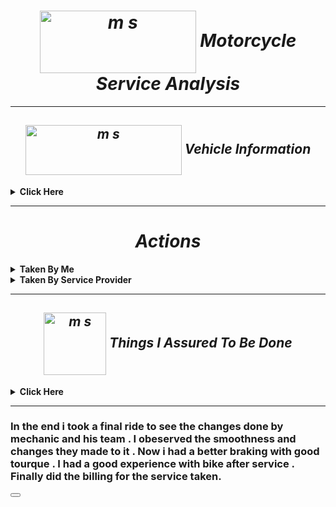 ***<h1 align="center" ><img align="center" src="https://user-images.githubusercontent.com/83487902/117855733-65606c80-b2a8-11eb-9e14-bb5ef0c8feee.gif" alt="m s" height="100" width="250" />    Motorcycle Service Analysis </h1>***

--------

***<h2 align="center"><img align="center" src="https://user-images.githubusercontent.com/83487902/117855129-ce93b000-b2a7-11eb-921a-6324de273a90.gif" alt="m s" height="80" width="250" /> Vehicle Information </h2>***
<details close="close"> 
  
  <summary><b>Click Here </b></summary>
  
| Model| [Royal Enfield Himalayan(2018)](https://www.royalenfield.com/in/en/motorcycles/himalayan/)|
 |------|------|
 | About Bike Visit Website | [Click Here](https://www.royalenfield.com/in/en/motorcycles/himalayan/)
| Service Station Location | [View On Google Maps](https://www.google.com/maps/place/Royal+Enfield+Showroom/@32.87569,75.11931,15z/data=!4m2!3m1!1s0x0:0xc5086bfa6e8e1a93?sa=X&ved=2ahUKEwjW5MfcksLwAhUj4zgGHYTiBsUQ_BIwEnoECBwQBQ) |
</details>

--------

***<h1 align="center">Actions  </h1>***
<details close="close"> 
  <summary><b>Taken By Me </b></summary> 
  
|Steps | Actions|
|------|------|
|Step 1 |Took my bike  to the Service Station.|
|Step 2 | Spoke to the Service Provider regarding Bike maintenance.|
|Step 3 | Told issues with the bike to Mechanic.|
|Step 4 | Gave bike to mechanic and moved to the waiting lounge..|
</details>


<details close="close"> 
  <summary><b>Taken By Service Provider</b></summary> 
  
|Steps | Actions|
|------|------|
|Step 1 |Mechanic took the bike to see the changes to be made by taking a short ride.|
|Step 2 | Mechanic told me the issue with the bike he observed.|
|Step 3 | Mechanic took the bike to the service area.|
|Step 4 | Mechanic and his co-workers started working on the bike .|


</details>

------

***<h2 align="center"><img align="center" src="https://user-images.githubusercontent.com/83487902/117865472-a0b46880-b2b3-11eb-923d-0398c2e48edc.gif" alt="m s" height="100" width="100" /> Things I Assured To Be Done </h2>***
<details close="close"> 
  <summary><b>Click Here</b></summary>

|What?| Why?|
|------|------|
|<img align="center" src="https://user-images.githubusercontent.com/83487902/117863039-f4718280-b2b0-11eb-9e8e-6d6d6ca554c8.gif" alt="m s" height="100" width="100" />Oil and filter change|Your engine oil needs to be changed regularly to ensure engine longevity.|
|<img align="center" src="https://user-images.githubusercontent.com/83487902/117863278-3995b480-b2b1-11eb-8e8f-a339f9a41b94.jpg" alt="m s" height="100" width="100" />Air filter|Bikes are fitted with either a paper or foam type air filter element. Which gets dusty with time and need to be replaced. |
|<img align="center" src="https://user-images.githubusercontent.com/83487902/117863134-1408ab00-b2b1-11eb-9d93-3948f844795f.gif" alt="m s" height="100" width="100" />Spark Plugs|Over time, spark plugs will show signs of wear and the gap between their electrodes will go out of adjustment. So it is important to Clean the Spark Plugs with each Service.|
|<img align="center" src="https://user-images.githubusercontent.com/83487902/117864581-99d92600-b2b2-11eb-8aae-72e9e05d88dc.gif" alt="m s" height="100" width="100" />Drive chain adjustment|There should be a certain amount of slack in the drive chain to get full tourque , So it is always important to see chain adjustment.|
|<img align="center" src="https://user-images.githubusercontent.com/83487902/117862883-c8560180-b2b0-11eb-83ba-695a51579c42.jpg" alt="m s" height="100" width="100" />Oiling cables, levers and pivots|Because cables, stand and lever pivots are exposed to the elements, they must be lubed regularly to ensure smooth operation.|
|<img align="center" src="https://user-images.githubusercontent.com/83487902/117862813-b4120480-b2b0-11eb-9d60-92b405fbd995.gif" alt="m s" height="100" width="100" />Clutch adjustment|Correct adjustment of the clutch is important to ensure smooth gear changes and prevent clutch slip or drag so always insure the changes to made with clutching system.  |
|<img align="center" src="https://user-images.githubusercontent.com/83487902/117862779-aa889c80-b2b0-11eb-9dab-3fefcf478318.gif" alt="m s" height="100" width="100" />Engine idle speed (tick over speed)|Check that the engine idles at the correct speed when it is fully warmed up. There is usually an idle speed a be done with clutchadjuster knob at the side of the carburettors.|
|<img align="center" src="https://user-images.githubusercontent.com/83487902/117862722-9b095380-b2b0-11eb-94f1-0f8f2de48f06.jpg" alt="m s" height="100" width="100" />Brake pads|Your brake pad friction material will eventually wear down to a low level, at which point the pads must be renewed. |
|<img align="center" src="https://user-images.githubusercontent.com/83487902/117862687-8e84fb00-b2b0-11eb-9717-af7638fa6784.gif" alt="m s" height="100" width="100" />Washing |It Gives a bike fresh and new look.|

</details>

----------

### In the end i took a  final ride to see the changes done by mechanic and his team . I obeserved the smoothness and changes they made to it . Now i had a better braking with good tourque . I had a good experience with bike after service .  Finally did the billing for the service taken.

<button id="BackToTopBtn" class="btn btn-light"><i class="fas fa-chevron-up"></i></button>

